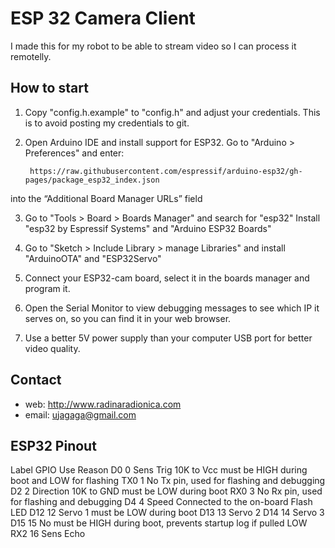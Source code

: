 # ESP 32 Camera Client #

I made this for my robot to be able to stream video so I can process it remotelly.

## How to start ##

1. Copy "config.h.example" to "config.h" and adjust your credentials. This is to avoid posting my credentials to git.

2. Open Arduino IDE and install support for ESP32. Go to "Arduino > Preferences" and enter: 

        https://raw.githubusercontent.com/espressif/arduino-esp32/gh-pages/package_esp32_index.json 

into the “Additional Board Manager URLs” field

3. Go to "Tools > Board > Boards Manager" and search for "esp32" Install "esp32 by Espressif Systems" and "Arduino ESP32 Boards"

4. Go to "Sketch > Include Library > manage Libraries" and install "ArduinoOTA" and "ESP32Servo"

5. Connect your ESP32-cam board, select it in the boards manager and program it.

6. Open the Serial Monitor to view debugging messages to see which IP it serves on, so you can find it in your web browser.

7. Use a better 5V power supply than your computer USB port for better video quality.


## Contact ##

* web: http://www.radinaradionica.com
* email: ujagaga@gmail.com

## ESP32 Pinout
Label  	GPIO  	Use			Reason
D0	0	Sens Trig 10K to Vcc	must be HIGH during boot and LOW for flashing
TX0	1	No			Tx pin, used for flashing and debugging
D2	2	Direction 10K to GND	must be LOW during boot
RX0	3	No			Rx pin, used for flashing and debugging
D4	4	Speed			Connected to the on-board Flash LED
D12	12	Servo 1			must be LOW during boot
D13	13	Servo 2
D14	14	Servo 3
D15	15	No			must be HIGH during boot, prevents startup log if pulled LOW
RX2	16	Sens Echo